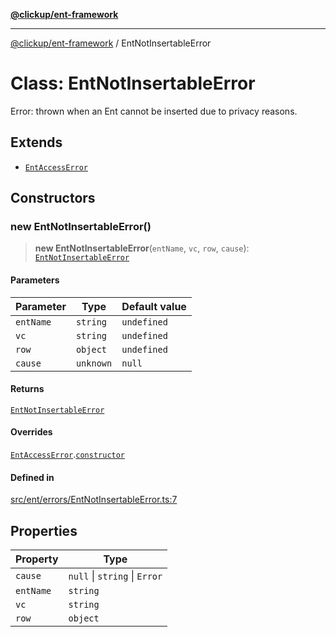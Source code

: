 [**@clickup/ent-framework**](../README.md)

***

[@clickup/ent-framework](../globals.md) / EntNotInsertableError

# Class: EntNotInsertableError

Error: thrown when an Ent cannot be inserted due to privacy reasons.

## Extends

- [`EntAccessError`](EntAccessError.md)

## Constructors

### new EntNotInsertableError()

> **new EntNotInsertableError**(`entName`, `vc`, `row`, `cause`): [`EntNotInsertableError`](EntNotInsertableError.md)

#### Parameters

| Parameter | Type | Default value |
| ------ | ------ | ------ |
| `entName` | `string` | `undefined` |
| `vc` | `string` | `undefined` |
| `row` | `object` | `undefined` |
| `cause` | `unknown` | `null` |

#### Returns

[`EntNotInsertableError`](EntNotInsertableError.md)

#### Overrides

[`EntAccessError`](EntAccessError.md).[`constructor`](EntAccessError.md#constructors)

#### Defined in

[src/ent/errors/EntNotInsertableError.ts:7](https://github.com/clickup/ent-framework/blob/master/src/ent/errors/EntNotInsertableError.ts#L7)

## Properties

| Property | Type |
| ------ | ------ |
| `cause` | `null` \| `string` \| `Error` |
| `entName` | `string` |
| `vc` | `string` |
| `row` | `object` |
